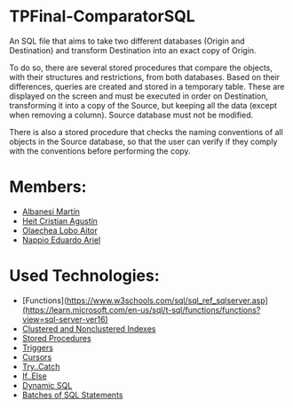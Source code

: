 # TPFinal-ComparatorSQL
An SQL file that aims to take two different databases (Origin and Destination) and transform Destination into an exact copy of Origin.

To do so, there are several stored procedures that compare the objects, with their structures and restrictions, from both databases. Based on their differences, queries are created and stored in a temporary table. These are displayed on the screen and must be executed in order on Destination, transforming it into a copy of the Source, but keeping all the data (except when removing a column). 
Source database must not be modified.

There is also a stored procedure that checks the naming conventions of all objects in the Source database, so that the user can verify if they comply with the conventions before performing the copy.

# Members:
* [Albanesi Martín](https://github.com/MartinAlbanesi)
* [Heit Cristian Agustín](https://github.com/devheitt)
* [Olaechea Lobo Aitor](https://github.com/aitorLob0)
* [Nappio Eduardo Ariel ](https://github.com/ArielNappio)

# Used Technologies:
* [Functions](https://www.w3schools.com/sql/sql_ref_sqlserver.asp](https://learn.microsoft.com/en-us/sql/t-sql/functions/functions?view=sql-server-ver16)
* [Clustered and Nonclustered Indexes](https://learn.microsoft.com/en-us/sql/relational-databases/indexes/clustered-and-nonclustered-indexes-described?view=sql-server-ver16)
* [Stored Procedures](https://learn.microsoft.com/en-us/sql/relational-databases/stored-procedures/create-a-stored-procedure?view=sql-server-ver16)
* [Triggers](https://learn.microsoft.com/en-us/sql/t-sql/statements/create-trigger-transact-sql?view=sql-server-ver16)
* [Cursors](https://learn.microsoft.com/en-us/sql/t-sql/language-elements/declare-cursor-transact-sql?view=sql-server-ver16)
* [Try..Catch](https://learn.microsoft.com/en-us/sql/t-sql/language-elements/try-catch-transact-sql?view=sql-server-ver16)
* [If..Else](https://learn.microsoft.com/en-us/sql/t-sql/language-elements/if-else-transact-sql?view=sql-server-ver16)
* [Dynamic SQL](https://www.sqlshack.com/dynamic-sql-in-sql-server/)
* [Batches of SQL Statements](https://learn.microsoft.com/en-us/sql/odbc/reference/develop-app/batches-of-sql-statements?view=sql-server-ver16)
